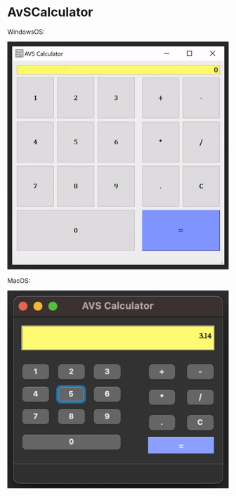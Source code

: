 # AvSCalculator

WindowsOS:

![Image alt](https://github.com/Al8xShu/AvSCalculator/blob/main/AVSCalculatorWindows.gif)

MacOS:

![Image alt](https://github.com/Al8xShu/AvSCalculator/blob/main/AVSCalculatorMac.png)
